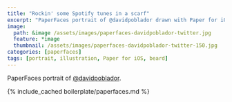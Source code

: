 ```yaml
---
title: "Rockin' some Spotify tunes in a scarf"
excerpt: "PaperFaces portrait of @davidpoblador drawn with Paper for iOS on an iPad."
image: 
  path: &image /assets/images/paperfaces-davidpoblador-twitter.jpg 
  feature: *image
  thumbnail: /assets/images/paperfaces-davidpoblador-twitter-150.jpg
categories: [paperfaces]
tags: [portrait, illustration, Paper for iOS, beard]
---
```


PaperFaces portrait of [@davidpoblador](https://twitter.com/davidpoblador).

{% include_cached boilerplate/paperfaces.md %}

